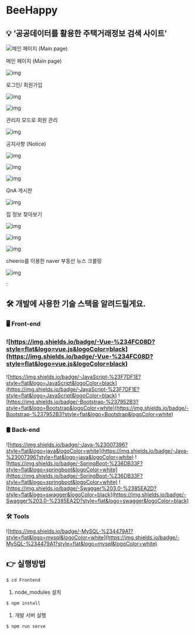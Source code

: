 # BeeHappy

## 💡 ‘공공데이터를 활용한 주택거래정보 검색 사이트’

![메인 페이지 (Main page)](assets/Untitled.png)

메인 페이지 (Main page)

![img](images/image1.png)

로그인/ 회원가입

![img](images/image13.png)

![img](images/image15.png)

관리자 모드로 회원 관리

![img](images/image17.png)

공지사항  (Notice)

![img](images/image3.png)

![img](images/image5.png)

![img](images/image7.png)

QnA 게시판

![img](images/imagef.png)



집 정보 찾아보기

![img](images/image9.png)

![img](images/imageb.png)

![img](images/imaged.png)

cheerio를 이용한 naver 부동산 뉴스 크롤링

![img](images/image11.png)

:

## 🛠️ 개발에 사용한 기술 스택을 알려드릴게요.

### 🖥️ Front-end

### ![https://img.shields.io/badge/-Vue-%234FC08D?style=flat&logo=vue.js&logoColor=black](https://img.shields.io/badge/-Vue-%234FC08D?style=flat&logo=vue.js&logoColor=black)
![https://img.shields.io/badge/-JavaScript-%23F7DF1E?style=flat&logo=JavaScript&logoColor=black](https://img.shields.io/badge/-JavaScript-%23F7DF1E?style=flat&logo=JavaScript&logoColor=black)
![https://img.shields.io/badge/-Bootstrap-%237952B3?style=flat&logo=Bootstrap&logoColor=white](https://img.shields.io/badge/-Bootstrap-%237952B3?style=flat&logo=Bootstrap&logoColor=white)

### 🛢️ Back-end

![https://img.shields.io/badge/-Java-%23007396?style=flat&logo=java&logoColor=white](https://img.shields.io/badge/-Java-%23007396?style=flat&logo=java&logoColor=white)
![https://img.shields.io/badge/-SpringBoot-%236DB33F?style=flat&logo=springboot&logoColor=white](https://img.shields.io/badge/-SpringBoot-%236DB33F?style=flat&logo=springboot&logoColor=white)
![https://img.shields.io/badge/-Swagger%203.0-%2385EA2D?style=flat&logo=swagger&logoColor=black](https://img.shields.io/badge/-Swagger%203.0-%2385EA2D?style=flat&logo=swagger&logoColor=black)

### 🛠️ Tools
![https://img.shields.io/badge/-MySQL-%234479A1?style=flat&logo=mysql&logoColor=white](https://img.shields.io/badge/-MySQL-%234479A1?style=flat&logo=mysql&logoColor=white)

## 👉 실행방법

```bash
$ cd Frontend
```

1. node_modules 설치

```bash
$ npm install
```

1. 개발 서버 실행

```bash
$ npm run serve
```
